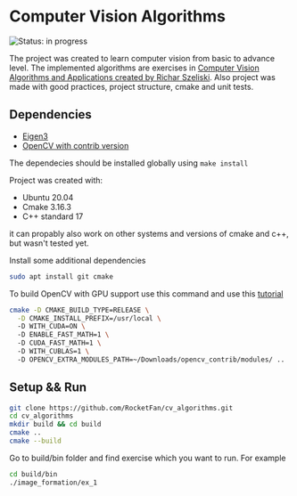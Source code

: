 # Computer Vision Algorithms
![Status: in progress](https://img.shields.io/badge/Status-in%20progress-blue)

The project was created to learn computer vision from basic to advance level. The implemented algorithms are 
exercises in [Computer Vision Algorithms and Applications created by Richar Szeliski](https://szeliski.org/Book/).
Also project was made with good practices, project structure, cmake and unit tests.

## Dependencies
- [Eigen3](https://eigen.tuxfamily.org/index.php?title=Main_Page) 
- [OpenCV with contrib version](https://opencv.org/)

The dependecies should be installed globally
using `make install`

Project was created with:
- Ubuntu 20.04
- Cmake 3.16.3
- C++ standard 17

it can propably also work on other systems and versions of cmake and c++, but wasn't tested yet.

Install some additional dependencies
```bash
sudo apt install git cmake
```

To build OpenCV with GPU support use this command and use this [tutorial]() 
```bash
cmake -D CMAKE_BUILD_TYPE=RELEASE \
  -D CMAKE_INSTALL_PREFIX=/usr/local \  
  -D WITH_CUDA=ON \  
  -D ENABLE_FAST_MATH=1 \  
  -D CUDA_FAST_MATH=1 \  
  -D WITH_CUBLAS=1 \  
  -D OPENCV_EXTRA_MODULES_PATH=~/Downloads/opencv_contrib/modules/ ..
```

## Setup && Run
```bash
git clone https://github.com/RocketFan/cv_algorithms.git
cd cv_algorithms
mkdir build && cd build
cmake ..
cmake --build
```

Go to build/bin folder and find exercise which you want to run.
For example
```bash
cd build/bin
./image_formation/ex_1
```
